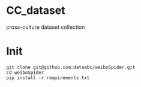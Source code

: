 # CC_dataset
cross-culture dataset collection

# Init
```shell
git clone git@github.com:dataabc/weiboSpider.git
cd weiboSpider
pip install -r requirements.txt
```
